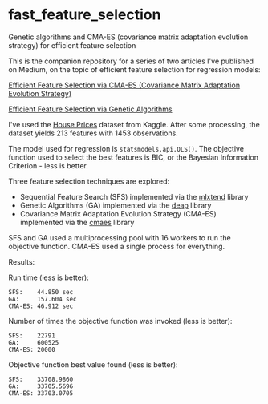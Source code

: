 # fast_feature_selection

Genetic algorithms and CMA-ES (covariance matrix adaptation evolution strategy) for efficient feature selection

This is the companion repository for a series of two articles I've published on Medium, on the topic of efficient feature selection for regression models:

[Efficient Feature Selection via CMA-ES (Covariance Matrix Adaptation Evolution Strategy)](https://towardsdatascience.com/efficient-feature-selection-via-cma-es-covariance-matrix-adaptation-evolution-strategy-ee312bc7b173)

[Efficient Feature Selection via Genetic Algorithms](https://towardsdatascience.com/efficient-feature-selection-via-genetic-algorithms-d6d3c9aff274)

I've used the [House Prices](https://www.kaggle.com/c/house-prices-advanced-regression-techniques/data) dataset from Kaggle. After some processing, the dataset yields 213 features with 1453 observations.

The model used for regression is `statsmodels.api.OLS()`. The objective function used to select the best features is BIC, or the Bayesian Information Criterion - less is better.

Three feature selection techniques are explored:

- Sequential Feature Search (SFS) implemented via the [mlxtend](https://github.com/rasbt/mlxtend) library
- Genetic Algorithms (GA) implemented via the [deap](https://github.com/DEAP/deap) library
- Covariance Matrix Adaptation Evolution Strategy (CMA-ES) implemented via the [cmaes](https://github.com/CyberAgentAILab/cmaes) library

SFS and GA used a multiprocessing pool with 16 workers to run the objective function. CMA-ES used a single process for everything.

Results:

Run time (less is better):

```
SFS:    44.850 sec
GA:     157.604 sec
CMA-ES: 46.912 sec
```

Number of times the objective function was invoked (less is better):

```
SFS:    22791
GA:     600525
CMA-ES: 20000
```

Objective function best value found (less is better):

```
SFS:    33708.9860
GA:     33705.5696
CMA-ES: 33703.0705
```
